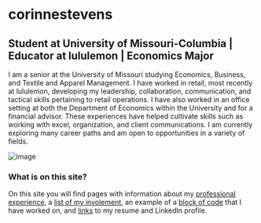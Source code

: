 # corinnestevens
## **Student at University of Missouri-Columbia | Educator at lululemon | Economics Major**

I am a senior at the University of Missouri studying Economics, Business, and Textile and Apparel Management. I have worked in retail, most recently at lululemon, developing my leadership, collaboration, communication, and tactical skills pertaining to retail operations. I have also worked in an office setting at both the Department of Economics within the University and for a financial advisor. These experiences have helped cultivate skills such as working with excel, organization, and client communications. I am currently exploring many career paths and am open to opportunities in a variety of fields.

![image](https://user-images.githubusercontent.com/111782403/197277027-716b285d-25c1-400e-984d-ae708eb50083.png)


### What is on this site?
On this site you will find pages with information about my [professional experience](https://github.com/corinnees/corinnestevens/blob/df0d91d89606196e398279950fc34b6925177170/Professional%20Experience), a [list of my involement](https://github.com/corinnees/corinnestevens/blob/60da5aff87b4f5cd9ccc1a7110960d00c41ee252/Involvement), an example of a [block of code](https://github.com/corinnees/corinnestevens/blob/b6900117b6a0cbefc439a159d2b6350142314247/Block%20of%20Code) that I have worked on, and [links](https://github.com/corinnees/corinnestevens/blob/0a6714e26f1a21f7131e8e0248bfec42533074c8/Links) to my resume and LinkedIn profile. 
